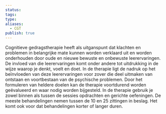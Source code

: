 ```yaml
---
status: 
tags: 
type: 
aliases:
  - CGT
publish: true
---
```


Cognitieve gedragstherapie heeft als uitganspunt dat klachten en problemen in belangrijke mate kunnen worden verklaard uit en worden onderhouden door oude en nieuwe bewuste en onbewuste leerervaringen. De invloed van die leerervaringen komt onder andere tot uitdrukking in de wijze waarop je denkt, voelt en doet. In de therapie ligt de nadruk op het beïnvloeden van deze leerervaringen voor zover die deel uitmaken van ontstaan en voortbestaan van de psychische problemen. Door het formuleren van heldere doelen kan de therapie voortdurend worden geëvalueerd en waar nodig worden bijgesteld. In de therapie gebruik je zowel binnen als tussen de sessies opdrachten en gerichte oefeningen. De meeste behandelingen nemen tussen de 10 en 25 zittingen in beslag. Het komt ook voor dat behandelingen korter of langer duren.